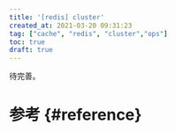 ```yaml
---
title: '[redis] cluster'
created_at: 2021-03-20 09:31:23
tag: ["cache", "redis", "cluster","ops"]
toc: true
draft: true
---
```


待完善。

# 参考 {#reference}